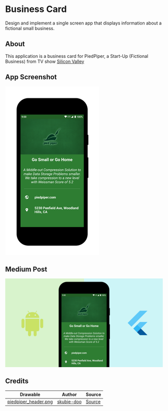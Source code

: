 # Business Card

Design and implement a single screen app that displays information about a fictional small business.

## About

This application is a business card for PiedPiper, a Start-Up (Fictional Business) from TV show [Silicon Valley](https://en.wikipedia.org/wiki/Silicon_Valley_(TV_series))

## App Screenshot
<img width="300" src="assets/app-screenshot.png" alt="PiedPiper - Single Screen App [App Screenshot]" />

## Medium Post
<a href="https://medium.com/@piedcipher/building-abnd-project-1-single-screen-app-with-flutter-e3dd8a55f70"><img src="assets/medium-post.png" alt="Medium Post - Feature Image" /></a>


## Credits
| Drawable | Author | Source |
| --- | --- | --- |
| [piedpiper_header.png](https://github.com/piedcipher/ABND-Projects-Flutter/blob/master/%231.Business-Card/business_card/assets/piedpiper_header.png) |  [skubie-doo](https://www.reddit.com/r/SiliconValleyHBO/comments/6bd9xg/request_can_anyone_make_that_pied_piper_green/dhnc1hb) |  [Source](https://i.imgur.com/AiQS7TRg.png)|